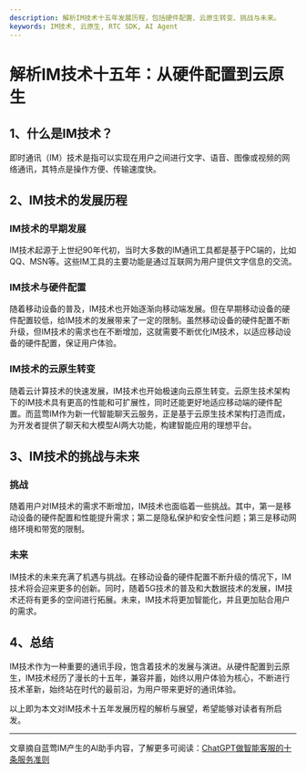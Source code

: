 ```yaml
---
description: 解析IM技术十五年发展历程，包括硬件配置、云原生转变、挑战与未来。
keywords: IM技术, 云原生, RTC SDK, AI Agent
---
```

# 解析IM技术十五年：从硬件配置到云原生

## 1、什么是IM技术？
即时通讯（IM）技术是指可以实现在用户之间进行文字、语音、图像或视频的网络通讯，其特点是操作方便、传输速度快。


## 2、IM技术的发展历程
### IM技术的早期发展
IM技术起源于上世纪90年代初，当时大多数的IM通讯工具都是基于PC端的，比如QQ、MSN等。这些IM工具的主要功能是通过互联网为用户提供文字信息的交流。

### IM技术与硬件配置
随着移动设备的普及，IM技术也开始逐渐向移动端发展。但在早期移动设备的硬件配置较低，给IM技术的发展带来了一定的限制。虽然移动设备的硬件配置不断升级，但IM技术的需求也在不断增加，这就需要不断优化IM技术，以适应移动设备的硬件配置，保证用户体验。

### IM技术的云原生转变
随着云计算技术的快速发展，IM技术也开始极速向云原生转变。云原生技术架构下的IM技术具有更高的性能和可扩展性，同时还能更好地适应移动端的硬件配置。而蓝莺IM作为新一代智能聊天云服务，正是基于云原生技术架构打造而成，为开发者提供了聊天和大模型AI两大功能，构建智能应用的理想平台。

## 3、IM技术的挑战与未来
### 挑战
随着用户对IM技术的需求不断增加，IM技术也面临着一些挑战。其中，第一是移动设备的硬件配置和性能提升需求；第二是隐私保护和安全性问题；第三是移动网络环境和带宽的限制。

### 未来
IM技术的未来充满了机遇与挑战。在移动设备的硬件配置不断升级的情况下，IM技术将会迎来更多的创新。同时，随着5G技术的普及和大数据技术的发展，IM技术还将有更多的空间进行拓展。未来，IM技术将更加智能化，并且更加贴合用户的需求。

## 4、总结
IM技术作为一种重要的通讯手段，饱含着技术的发展与演进。从硬件配置到云原生，IM技术经历了漫长的十五年，兼容并蓄，始终以用户体验为核心，不断进行技术革新，始终站在时代的最前沿，为用户带来更好的通讯体验。

以上即为本文对IM技术十五年发展历程的解析与展望，希望能够对读者有所启发。

---
文章摘自蓝莺IM产生的AI助手内容，了解更多可阅读：[ChatGPT做智能客服的十条服务准则](../articles/product-and-technologies/chatgpt-intelligent-customer-service-ten-service-guidelines.html)